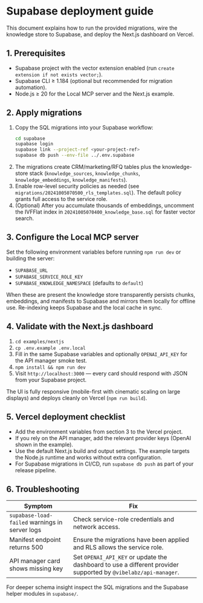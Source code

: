 # Supabase deployment guide

This document explains how to run the provided migrations, wire the knowledge store to Supabase, and deploy the Next.js dashboard on Vercel.

## 1. Prerequisites

- Supabase project with the vector extension enabled (run `create extension if not exists vector;`).
- Supabase CLI ≥ 1.184 (optional but recommended for migration automation).
- Node.js ≥ 20 for the Local MCP server and the Next.js example.

## 2. Apply migrations

1. Copy the SQL migrations into your Supabase workflow:
   ```bash
   cd supabase
   supabase login
   supabase link --project-ref <your-project-ref>
   supabase db push --env-file ../.env.supabase
   ```
2. The migrations create CRM/marketing/RFQ tables plus the knowledge-store stack (`knowledge_sources`, `knowledge_chunks`, `knowledge_embeddings`, `knowledge_manifests`).
3. Enable row-level security policies as needed (see `migrations/20241005070500_rls_templates.sql`). The default policy grants full access to the service role.
4. (Optional) After you accumulate thousands of embeddings, uncomment the IVFFlat index in `20241005070400_knowledge_base.sql` for faster vector search.

## 3. Configure the Local MCP server

Set the following environment variables before running `npm run dev` or building the server:

- `SUPABASE_URL`
- `SUPABASE_SERVICE_ROLE_KEY`
- `SUPABASE_KNOWLEDGE_NAMESPACE` (defaults to `default`)

When these are present the knowledge store transparently persists chunks, embeddings, and manifests to Supabase and mirrors them locally for offline use. Re-indexing keeps Supabase and the local cache in sync.

## 4. Validate with the Next.js dashboard

1. `cd examples/nextjs`
2. `cp .env.example .env.local`
3. Fill in the same Supabase variables and optionally `OPENAI_API_KEY` for the API manager smoke test.
4. `npm install && npm run dev`
5. Visit `http://localhost:3000` — every card should respond with JSON from your Supabase project.

The UI is fully responsive (mobile-first with cinematic scaling on large displays) and deploys cleanly on Vercel (`npm run build`).

## 5. Vercel deployment checklist

- Add the environment variables from section 3 to the Vercel project.
- If you rely on the API manager, add the relevant provider keys (OpenAI shown in the example).
- Use the default Next.js build and output settings. The example targets the Node.js runtime and works without extra configuration.
- For Supabase migrations in CI/CD, run `supabase db push` as part of your release pipeline.

## 6. Troubleshooting

| Symptom | Fix |
| --- | --- |
| `supabase-load-failed` warnings in server logs | Check service-role credentials and network access. |
| Manifest endpoint returns 500 | Ensure the migrations have been applied and RLS allows the service role. |
| API manager card shows missing key | Set `OPENAI_API_KEY` or update the dashboard to use a different provider supported by `@vibelabz/api-manager`. |

For deeper schema insight inspect the SQL migrations and the Supabase helper modules in `supabase/`.
